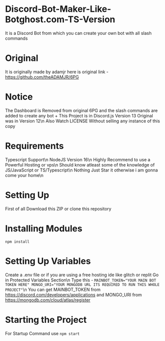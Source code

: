 # Discord-Bot-Maker-Like-Botghost.com-TS-Version
It is a Discord Bot from which you can create your own bot with all slash commands
# Original
It is originally made by adamjr here is original link - https://github.com/theADAMJR/6PG 
# Notice
The Dashboard is Removed from original 6PG and the slash commands are added to create any bot + This Project is in Discord.js Version 13 Original was in Version 12\n
Also Watch LICENSE Without selling any instance of this copy
# Requirements
Typescript Support\n
NodeJS Version 16\n
Highly Recommend to use a Powerful Hosting or vps\n
Should know atleast some of the knowledge of JS/JavaScript or TS/Typescript\n
Nothing Just Star it otherwise i am gonna come your home\n
# Setting Up
First of all Download this ZIP or clone this repository
# Installing Modules
`npm install`
# Setting Up Variables
Create a .env file or if you are using a free hosting ide like glitch or replit Go in Protected Variables Section\n
Type this - ```MAINBOT_TOKEN="YOUR MAIN BOT TOKEN HERE"
MONGO_URI="YOUR MONGODB URL ITS REQUIRED TO RUN THIS WHOLE PROJECT"```\n
You can get MAINBOT_TOKEN from https://discord.com/developers/applications and MONGO_URI from https://mongodb.com/cloud/atlas/register
# Starting the Project
For Startup Command use `npm start`
